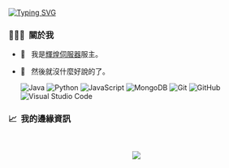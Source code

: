 
[![Typing SVG](https://readme-typing-svg.herokuapp.com?font=Fira+Code&pause=1000&color=F7E1A4&width=435&lines=%E5%93%88%E5%9B%89%E6%88%91%E6%98%AFRiceChen_%EF%BC%8C%E6%88%91%E6%B2%92%E6%83%B3%E5%88%B0%E6%9C%89%E4%BA%BA%E6%9C%83%E6%89%BE%E5%88%B0%E9%80%99%E8%A3%A1%E3%84%9D)](https://github.com/RICE0707)

<h3> 👨🏻‍💻 &nbsp;關於我 </h3>

- 💼 &nbsp; 我是[輝煌伺服器](https://discord.gg/5MHGpAFGEN)服主。
- 💬 &nbsp; 然後就沒什麼好說的了。

  ![Java](https://img.shields.io/badge/java-333333.svg?style=for-the-badge&logo=openjdk&logoColor=white)
  ![Python](https://img.shields.io/badge/-Python-333333?style=for-the-badge&logo=python)
  ![JavaScript](https://img.shields.io/badge/-JavaScript-333333?style=for-the-badge&logo=javascript)
  ![MongoDB](https://img.shields.io/badge/-MongoDB-333333?style=for-the-badge&logo=mongodb)
  ![Git](https://img.shields.io/badge/-Git-333333?style=for-the-badge&logo=git)
  ![GitHub](https://img.shields.io/badge/-GitHub-333333?style=for-the-badge&logo=github)
  ![Visual Studio Code](https://img.shields.io/badge/-Visual%20Studio%20Code-333333?style=for-the-badge&logo=visual-studio-code&logoColor=007ACC)

<h3> 📈 &nbsp;我的邊緣資訊</h3>

<br/>

<div align="center">

  ![](https://github-readme-streak-stats.herokuapp.com/?user=RICE0707&theme=radical)

</div>
